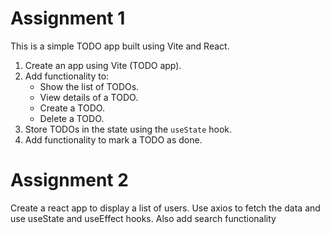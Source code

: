 # Assignment 1

This is a simple TODO app built using Vite and React.

1. Create an app using Vite (TODO app).
2. Add functionality to:
   - Show the list of TODOs.
   - View details of a TODO.
   - Create a TODO.
   - Delete a TODO.
3. Store TODOs in the state using the `useState` hook.
4. Add functionality to mark a TODO as done.

# Assignment 2

Create a react app to display a list of users.
Use axios to fetch the data and use useState and useEffect hooks.
Also add search functionality

